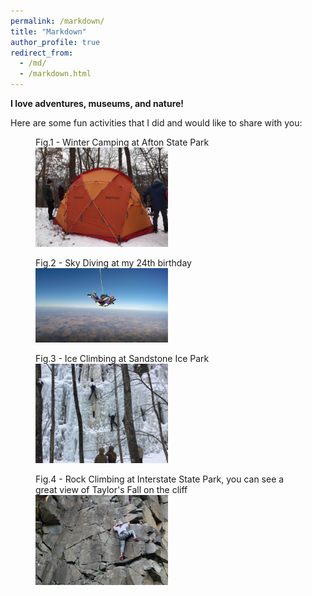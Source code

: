 ```yaml
---
permalink: /markdown/
title: "Markdown"
author_profile: true
redirect_from: 
  - /md/
  - /markdown.html
---
```


**I love adventures, museums, and nature!**

Here are some fun activities that I did and would like to share with you: 


<figure>
  <figcaption> Fig.1 - Winter Camping at Afton State Park</figcaption>
  <img src="/images/winter_camping.jpg" style="width:50%" class="center"/>
</figure>

<figure>
  <figcaption> Fig.2 - Sky Diving at my 24th birthday </figcaption>
  <img src="/images/sky_diving.jpg" style="width:50%" class="center"/>
</figure>

<figure>
  <figcaption> Fig.3 - Ice Climbing at Sandstone Ice Park </figcaption>
  <img src="/images/ice_climbing.jpg" style="width:50%" class="center"/>
</figure>

<figure>
  <figcaption> Fig.4 - Rock Climbing at Interstate State Park, you can see a great view of Taylor's Fall on the cliff </figcaption>  
  <img src="/images/rock_climbing.jpg" style="width:50%" class="center"/>
</figure>
